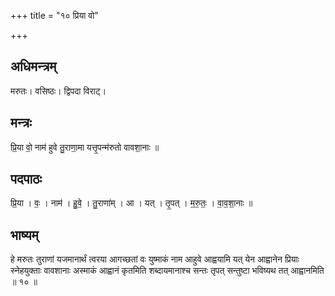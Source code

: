 +++
title = "१० प्रिया वो"

+++
## अधिमन्त्रम्
मरुतः। वसिष्ठः। द्विपदा विराट्।

## मन्त्रः
प्रि॒या वो॒ नाम॑ हुवे तु॒राणा॒मा यत्तृ॒पन्म॑रुतो वावशा॒नाः ॥

## पदपाठः
प्रि॒या । वः॒ । नाम॑ । हु॒वे॒ । तु॒राणा॑म् । आ । यत् । तृ॒पत् । म॒रु॒तः॒ । वा॒व॒शा॒नाः ॥

## भाष्यम्
हे मरुतः तुराणां यजमानार्थं त्वरया आगच्छतां वः युष्माकं नाम आहुवे आह्वयामि यत् येन आह्वानेन प्रियाः स्नेहयुक्ताः वावशानाः अस्माकं आह्वानं कृतमिति शब्दायमानाश्च सन्तः तृपत् सन्तुष्टा भविष्यथ तत् आह्वानमिति ॥ १० ॥